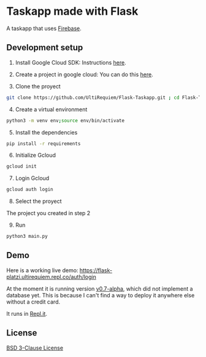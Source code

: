 # Taskapp made with Flask
A taskapp that uses [Firebase](https://firebase.google.com).

## Development setup
1. Install Google Cloud SDK: Instructions [here](https://cloud.google.com/sdk/docs/install).

2. Create a project in google cloud: You can do this [here](https://console.cloud.google.com/projectcreate).

3. Clone the proyect
```bash
git clone https://github.com/UltiRequiem/Flask-Taskapp.git ; cd Flask-Taskapp
```
4. Create a virtual environment
```bash
python3 -m venv env;source env/bin/activate
```
5. Install the dependencies
```bash
pip install -r requirements
```
6. Initialize Gcloud
```bash
gcloud init
```
7. Login Gcloud
```bash 
gcloud auth login
```
8. Select the proyect

The project you created in step 2

9. Run
```bash
python3 main.py
```

## Demo
Here is a working live demo: https://flask-platzi.ultirequiem.repl.co/auth/login

At the moment it is running version [v0.7-alpha](https://github.com/UltiRequiem/Flask-Taskapp/releases/tag/v0.7-alpha), which did not implement a database yet.
 This is because I can't find a way to deploy it anywhere else without a credit card.

It runs in [Repl.it](https://repl.it).

## License
[BSD 3-Clause License](./LICENSE)
